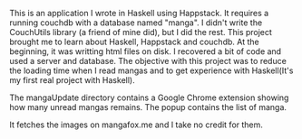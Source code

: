 This is an application I wrote in Haskell using Happstack. It requires a running couchdb with a database named "manga". I didn't write the CouchUtils library (a friend of mine did), but I did the rest.
This project brought me to learn about Haskell, Happstack and couchdb. At the beginning, it was writting html files on disk. I recovered a bit of code and used a server and database. The objective with this project was to reduce the loading time when I read mangas and to get experience with Haskell(It's my first real project with Haskell).

The mangaUpdate directory contains a Google Chrome extension showing how many unread mangas remains. The popup contains the list of manga.

It fetches the images on mangafox.me and I take no credit for them.
